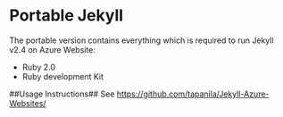 Portable Jekyll
==============

The portable version contains everything which is required to run Jekyll v2.4 on Azure Website:

* Ruby 2.0
* Ruby development Kit

##Usage Instructions##
See https://github.com/tapanila/Jekyll-Azure-Websites/